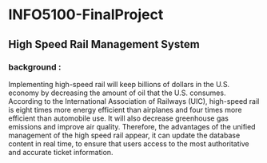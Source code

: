 # INFO5100-FinalProject

## High Speed Rail Management System


### background :

Implementing high-speed rail will keep billions of dollars in the U.S. economy by decreasing the amount of oil that the U.S. consumes.  According to the International Association of Railways (UIC), high-speed rail is eight times more energy efficient than airplanes and four times more efficient than automobile use. It will also decrease greenhouse gas emissions and improve air quality.
Therefore, the advantages of the unified management of the high speed rail appear, it can update the database content in real time, to ensure that users access to the most authoritative and accurate ticket information. 
